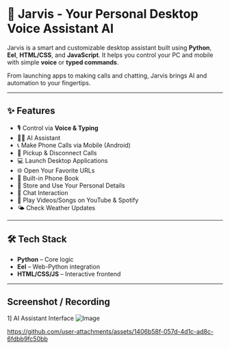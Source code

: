 # 🤖 Jarvis - Your Personal Desktop Voice Assistant AI

Jarvis is a smart and customizable desktop assistant built using **Python**, **Eel**, **HTML/CSS**, and **JavaScript**. It helps you control your PC and mobile with simple **voice** or **typed commands**.

From launching apps to making calls and chatting, Jarvis brings AI and automation to your fingertips.

---

## ✨ Features

- 🎙️ Control via **Voice & Typing**
- 🧑‍🔬 AI Assistant 
- 📞 Make Phone Calls via Mobile (Android)
- 📲 Pickup & Disconnect Calls
- 💻 Launch Desktop Applications
- 🌐 Open Your Favorite URLs
- 📔 Built-in Phone Book
- 🙋 Store and Use Your Personal Details
- 🤖 Chat Interaction
- 🎵 Play Videos/Songs on YouTube & Spotify
- 🌤️ Check Weather Updates

---

## 🛠️ Tech Stack

- **Python** – Core logic
- **Eel** – Web-Python integration
- **HTML/CSS/JS** – Interactive frontend

---

## Screenshot / Recording
1] AI Assistant Interface
![Image](https://github.com/user-attachments/assets/898cf74d-a258-417a-9198-4c79a47f2470)

https://github.com/user-attachments/assets/1406b58f-057d-4d1c-ad8c-6fdbb9fc50bb
